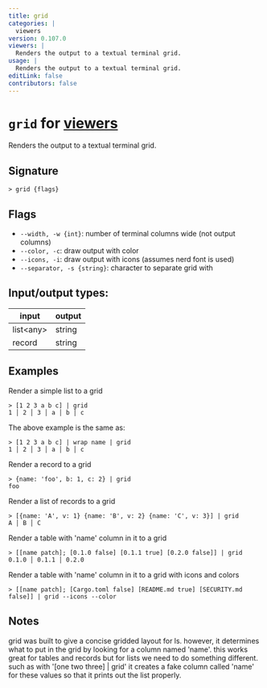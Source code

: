 ```yaml
---
title: grid
categories: |
  viewers
version: 0.107.0
viewers: |
  Renders the output to a textual terminal grid.
usage: |
  Renders the output to a textual terminal grid.
editLink: false
contributors: false
---
```

<!-- This file is automatically generated. Please edit the command in https://github.com/nushell/nushell instead. -->

# `grid` for [viewers](/commands/categories/viewers.md)

<div class='command-title'>Renders the output to a textual terminal grid.</div>

## Signature

```> grid {flags} ```

## Flags

 -  `--width, -w {int}`: number of terminal columns wide (not output columns)
 -  `--color, -c`: draw output with color
 -  `--icons, -i`: draw output with icons (assumes nerd font is used)
 -  `--separator, -s {string}`: character to separate grid with


## Input/output types:

| input     | output |
| --------- | ------ |
| list&lt;any&gt; | string |
| record    | string |
## Examples

Render a simple list to a grid
```nu
> [1 2 3 a b c] | grid
1 │ 2 │ 3 │ a │ b │ c

```

The above example is the same as:
```nu
> [1 2 3 a b c] | wrap name | grid
1 │ 2 │ 3 │ a │ b │ c

```

Render a record to a grid
```nu
> {name: 'foo', b: 1, c: 2} | grid
foo

```

Render a list of records to a grid
```nu
> [{name: 'A', v: 1} {name: 'B', v: 2} {name: 'C', v: 3}] | grid
A │ B │ C

```

Render a table with 'name' column in it to a grid
```nu
> [[name patch]; [0.1.0 false] [0.1.1 true] [0.2.0 false]] | grid
0.1.0 │ 0.1.1 │ 0.2.0

```

Render a table with 'name' column in it to a grid with icons and colors
```nu
> [[name patch]; [Cargo.toml false] [README.md true] [SECURITY.md false]] | grid --icons --color

```

## Notes
grid was built to give a concise gridded layout for ls. however,
it determines what to put in the grid by looking for a column named
'name'. this works great for tables and records but for lists we
need to do something different. such as with '[one two three] | grid'
it creates a fake column called 'name' for these values so that it
prints out the list properly.